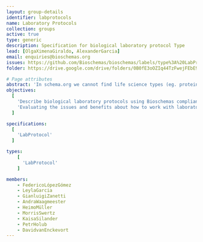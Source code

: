 ```yaml
---
layout: group-details
identifier: labprotocols
name: Laboratory Protocols
collection: groups
active: true
type: generic
description: Specification for biological laboratory protocol Type
lead: [OlgaXimenaGiraldo, AlexanderGarcia]
email: enquiries@bioschemas.org
issues: https://github.com/Bioschemas/bioschemas/labels/type%3A%20LabProtocol
folder: https://drive.google.com/drive/folders/0B0fE3oOZIq44TzFwejFEbE9WdXM

# Page attributes
abstract: 'In schema.org we cannot find life science types (eg. protein, gene, biological pathway) except those types that overlap with healthcare and medicine domains defined by the health schema.org extension (eg. drug, artery). These life science types share many elements which can be captured in a common biological entity type.'
objectives:
  [
    'Describe biological laboratory protocols using Bioschemas compliant markup so protocols can be more easily indexed by search engines and registries.',
    'Evaluating the issues and benefits about how to work with laboratory protocols in schema.org and Bioschemas'
  ]

specifications:
  [
    'LabProtocol'
  ]

types:
    [
      'LabProtocol'
    ]

members:
    - FedericoLópezGómez
    - LeylaGarcia
    - GianluigiZanetti
    - AndraWaagmeester
    - HeimoMüller
    - MorrisSwertz
    - KaisaSilander
    - PetrHolub
    - DavidvanEnckevort
---
```

